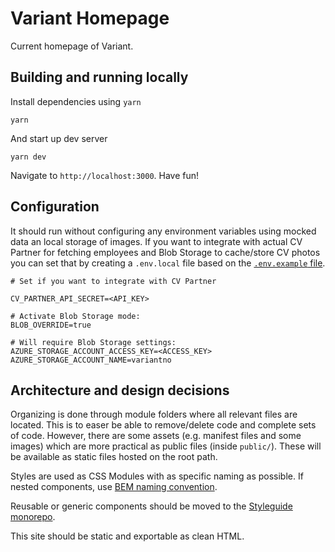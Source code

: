 # Variant Homepage

Current homepage of Variant.
## Building and running locally

Install dependencies using `yarn`

```
yarn
```

And start up dev server

```
yarn dev
```

Navigate to `http://localhost:3000`. Have fun!

## Configuration

It should run without configuring any environment variables using mocked data an local storage of images. If you want to integrate with actual CV Partner for fetching employees and Blob Storage to cache/store CV photos you can set that by creating a `.env.local` file based on the [`.env.example` file](./env.example).

```
# Set if you want to integrate with CV Partner

CV_PARTNER_API_SECRET=<API_KEY>

# Activate Blob Storage mode:
BLOB_OVERRIDE=true

# Will require Blob Storage settings:
AZURE_STORAGE_ACCOUNT_ACCESS_KEY=<ACCESS_KEY>
AZURE_STORAGE_ACCOUNT_NAME=variantno
```



## Architecture and design decisions

Organizing is done through module folders where all relevant files are located. This is to easer be able to remove/delete code and complete sets of code. However, there are some assets (e.g. manifest files and some images) which are more practical as public files (inside `public/`). These will be available as static files hosted on the root path.

Styles are used as CSS Modules with as specific naming as possible. If nested components, use [BEM naming convention](http://getbem.com/naming/).

Reusable or generic components should be moved to the [Styleguide monorepo](https://github.com/varianter/styleguide).

This site should be static and exportable as clean HTML.
